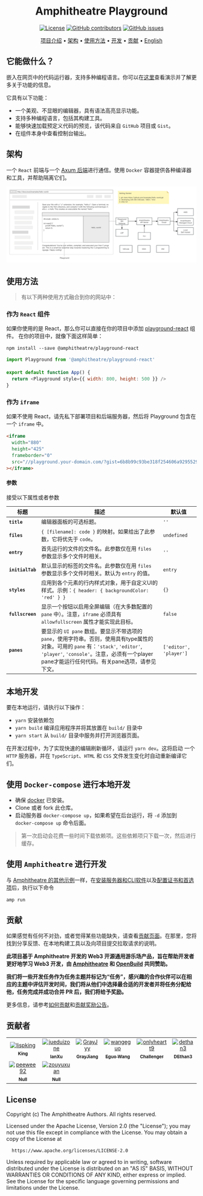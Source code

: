 <div align="center">

# Amphitheatre Playground

[![License](https://img.shields.io/github/license/amphitheatre-app/playground)](https://github.com/amphitheatre-app/playground/blob/master/LICENSE)
[![GitHub
contributors](https://img.shields.io/github/contributors/amphitheatre-app/playground)](https://github.com/amphitheatre-app/playground/graphs/contributors)
[![GitHub
issues](https://img.shields.io/github/issues/amphitheatre-app/playground)](https://github.com/amphitheatre-app/playground/issues)

[项目介绍](#它能做什么) •
[架构](#架构) •
[使用方法](#使用方法) •
[开发](#本地开发) •
[贡献](#贡献) •
[English](README.md)

</div>

## 它能做什么？

嵌入在网页中的代码运行器，支持多种编程语言。你可以在[这里](https://play.amphitheatre.app)查看演示并了解更多关于功能的信息。

它具有以下功能：

- 一个美观、不显眼的编辑器，具有语法高亮显示功能。
- 支持多种编程语言，包括其构建工具。
- 能够快速加载预定义代码的预览，该代码来自 `GitHub` 项目或 `Gist`。
- 在组件本身中查看控制台输出。


## 架构

一个 `React` 前端与一个 [Axum 后端](https://github.com/amphitheatre-app/playground-api)进行通信。使用 `Docker`
容器提供各种编译器和工具，并帮助隔离它们。

![Playground Architecture](./docs/images/architecture.jpg)

## 使用方法

> 有以下两种使用方式融合到你的网站中：

### 作为 `React` 组件

如果你使用的是 React，那么你可以直接在你的项目中添加
[playground-react](https://github.com/amphitheatre-app/playground-react) 组件。
在你的项目中，就像下面这样简单：

```shell
npm install --save @amphitheatre/playground-react
```

```javascript
import Playground from '@amphitheatre/playground-react'

export default function App() {
  return <Playground style={{ width: 800, height: 500 }} />
}
```

### 作为 `iframe`

如果不使用 React，请先私下部署项目和后端服务器，然后将 Playground 包含在一个
`iframe` 中。

```html
<iframe
  width="880"
  height="425"
  frameborder="0"
  src="//playground.your-domain.com/?gist=6b8b99c93be318f254606a92955294ec"
></iframe>
```

#### 参数

接受以下属性或者参数

| 标题 | 描述  | 默认值 |
| ---------------- | ------------------------------------------------------------ | ---------------------- |
| **`title`**      | 编辑器面板的可选标题。                     | `''`                   |
| **`files`**      | `{ [filename]: code }` 的映射。如果给出了此参数，它将优先于 `code`。 | `undefined`            |
| **`entry`**      | 首先运行的文件的文件名。此参数仅在用 `files` 参数显示多个文件时相关。 | `''`                   |
| **`initialTab`** | 默认显示的标签的文件名。此参数仅在用 `files` 参数显示多个文件时相关。默认为 `entry` 的值。| `entry`                |
| **`styles`**     | 应用到各个元素的行内样式对象，用于自定义UI的样式。示例：`{ header: { backgroundColor: 'red' } }` | `{}`                   |
| **`fullscreen`** | 显示一个按钮以启用全屏编辑（在大多数配置的 `pane` 中）。注意，`iframe` 必须具有 `allowfullscreen` 属性才能实现此目标。 | `false`                |
| **`panes`**      | 要显示的 `UI pane` 数组。要显示不带选项的 `pane`，使用字符串。否则，使用具有type属性的对象。可用的 `pane` 有：`'stack'`, `'editor'`, `'player'`, `'console'`。注意，必须有一个player pane才能运行任何代码。有关pane选项，请参见下文。 | `['editor', 'player']` |

## 本地开发

要在本地运行，请执行以下操作：

- `yarn` 安装依赖包
- `yarn build` 编译应用程序并将其放置在 `build/` 目录中
- `yarn start` 从 `build/` 目录中服务并打开浏览器页面。


在开发过程中，为了实现快速的编辑刷新循环，请运行 `yarn dev`。这将启动
一个 `HTTP` 服务器，并在 `TypeScript`、`HTML` 和 `CSS` 文件发生变化时自动重新编译它们。

## 使用 `Docker-compose` 进行本地开发

- 确保 [docker](https://docs.docker.com/get-docker/) 已安装。
- Clone 或者 fork 此仓库。
- 启动服务器 `docker-compose up`，如果希望在后台运行，将 `-d` 添加到
  `docker-compose up` 命令后面。

> 第一次启动会花费一些时间下载依赖项。这些依赖项只下载一次，然后进行缓存。

## 使用 `Amphitheatre` 进行开发

与 [Amphitheatre 的其他示例](https://docs.amphitheatre.app/examples/)一样，在[安装服务器和CLI软件](https://docs.amphitheatre.app/installation/)以及[配置证书和首选项](https://docs.amphitheatre.app/getting-started/initialize/)后，执行以下命令

```bash
amp run
```

## 贡献

如果感觉有任何不对劲，或者觉得某些功能缺失，请查看[贡献页面](https://docs.amphitheatre.app/contributing/)。在那里，您将找到分享反馈、在本地构建工具以及向项目提交拉取请求的说明。

**此项目基于 Amphitheatre 开发的 Web3 开源通用游乐场产品，旨在帮助开发者更好地学习 Web3 开发，由 [Amphitheatre](https://amphitheatre.app/) 和
[OpenBuild](https://openbuild.xyz) 共同赞助。**

**我们将一些开发任务作为任务主题并标记为“任务”，感兴趣的合作伙伴可以在相应的主题中评估开发时间，我们将从他们中选择最合适的开发者并将任务分配给他，任务完成并成功合并 PR 后，我们将给予奖励。**

更多信息，请参考[如何贡献](https://github.com/amphitheatre-app/playground/blob/master/docs/how_to_contribute.zh-CN.md)和[贡献奖励公告](https://github.com/amphitheatre-app/playground/issues/4)。

## 贡献者

<!-- readme: collaborators,contributors,zouyuxuan -start -->
<table>
<tr>
    <td align="center">
        <a href="https://github.com/lispking">
            <img src="https://avatars.githubusercontent.com/u/4446580?v=4" width="100;" alt="lispking"/>
            <br />
            <sub><b>King</b></sub>
        </a>
    </td>
    <td align="center">
        <a href="https://github.com/jueduizone">
            <img src="https://avatars.githubusercontent.com/u/16284115?v=4" width="100;" alt="jueduizone"/>
            <br />
            <sub><b>IanXu</b></sub>
        </a>
    </td>
    <td align="center">
        <a href="https://github.com/GrayJyy">
            <img src="https://avatars.githubusercontent.com/u/122503129?v=4" width="100;" alt="GrayJyy"/>
            <br />
            <sub><b>GrayJiang</b></sub>
        </a>
    </td>
    <td align="center">
        <a href="https://github.com/wangeguo">
            <img src="https://avatars.githubusercontent.com/u/146697?v=4" width="100;" alt="wangeguo"/>
            <br />
            <sub><b>Eguo Wang</b></sub>
        </a>
    </td>
    <td align="center">
        <a href="https://github.com/onlyheartt9">
            <img src="https://avatars.githubusercontent.com/u/49861142?v=4" width="100;" alt="onlyheartt9"/>
            <br />
            <sub><b>Challenger</b></sub>
        </a>
    </td>
    <td align="center">
        <a href="https://github.com/dethan3">
            <img src="https://avatars.githubusercontent.com/u/33822639?v=4" width="100;" alt="dethan3"/>
            <br />
            <sub><b>DEthan3</b></sub>
        </a>
    </td></tr>
<tr>
    <td align="center">
        <a href="https://github.com/peewee92">
            <img src="https://avatars.githubusercontent.com/u/20059253?v=4" width="100;" alt="peewee92"/>
            <br />
            <sub><b>Null</b></sub>
        </a>
    </td>
    <td align="center">
        <a href="https://github.com/zouyuxuan">
            <img src="https://avatars.githubusercontent.com/u/33485252?v=4" width="100;" alt="zouyuxuan"/>
            <br />
            <sub><b>Null</b></sub>
        </a>
    </td></tr>
</table>
<!-- readme: collaborators,contributors,zouyuxuan -end -->

## License

Copyright (c) The Amphitheatre Authors. All rights reserved.

Licensed under the Apache License, Version 2.0 (the "License"); you may not use
this file except in compliance with the License. You may obtain a copy of the
License at

      https://www.apache.org/licenses/LICENSE-2.0

Unless required by applicable law or agreed to in writing, software distributed
under the License is distributed on an "AS IS" BASIS, WITHOUT WARRANTIES OR
CONDITIONS OF ANY KIND, either express or implied. See the License for the
specific language governing permissions and limitations under the License.
